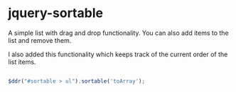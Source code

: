 jquery-sortable
===============

A simple list with drag and drop functionality. You can also add items to the list and remove them.

I also added this functionality which keeps track of the current order of the list items.

```javascript

$ddr("#sortable > ul").sortable('toArray');

```


